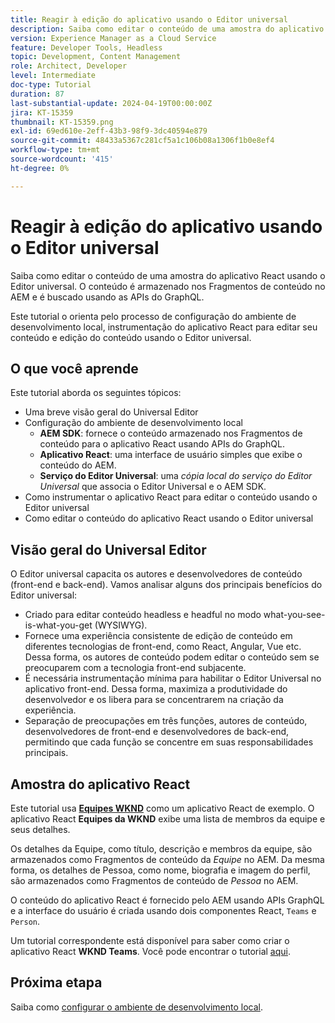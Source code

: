 ```yaml
---
title: Reagir à edição do aplicativo usando o Editor universal
description: Saiba como editar o conteúdo de uma amostra do aplicativo React usando o Editor universal.
version: Experience Manager as a Cloud Service
feature: Developer Tools, Headless
topic: Development, Content Management
role: Architect, Developer
level: Intermediate
doc-type: Tutorial
duration: 87
last-substantial-update: 2024-04-19T00:00:00Z
jira: KT-15359
thumbnail: KT-15359.png
exl-id: 69ed610e-2eff-43b3-98f9-3dc40594e879
source-git-commit: 48433a5367c281cf5a1c106b08a1306f1b0e8ef4
workflow-type: tm+mt
source-wordcount: '415'
ht-degree: 0%

---
```


# Reagir à edição do aplicativo usando o Editor universal

Saiba como editar o conteúdo de uma amostra do aplicativo React usando o Editor universal. O conteúdo é armazenado nos Fragmentos de conteúdo no AEM e é buscado usando as APIs do GraphQL.

Este tutorial o orienta pelo processo de configuração do ambiente de desenvolvimento local, instrumentação do aplicativo React para editar seu conteúdo e edição do conteúdo usando o Editor universal.

## O que você aprende

Este tutorial aborda os seguintes tópicos:

- Uma breve visão geral do Universal Editor
- Configuração do ambiente de desenvolvimento local
   - **AEM SDK**: fornece o conteúdo armazenado nos Fragmentos de conteúdo para o aplicativo React usando APIs do GraphQL.
   - **Aplicativo React**: uma interface de usuário simples que exibe o conteúdo do AEM.
   - **Serviço do Editor Universal**: uma _cópia local do serviço do Editor Universal_ que associa o Editor Universal e o AEM SDK.
- Como instrumentar o aplicativo React para editar o conteúdo usando o Editor universal
- Como editar o conteúdo do aplicativo React usando o Editor universal


## Visão geral do Universal Editor

O Editor universal capacita os autores e desenvolvedores de conteúdo (front-end e back-end). Vamos analisar alguns dos principais benefícios do Editor universal:

- Criado para editar conteúdo headless e headful no modo what-you-see-is-what-you-get (WYSIWYG).
- Fornece uma experiência consistente de edição de conteúdo em diferentes tecnologias de front-end, como React, Angular, Vue etc. Dessa forma, os autores de conteúdo podem editar o conteúdo sem se preocuparem com a tecnologia front-end subjacente.
- É necessária instrumentação mínima para habilitar o Editor Universal no aplicativo front-end. Dessa forma, maximiza a produtividade do desenvolvedor e os libera para se concentrarem na criação da experiência.
- Separação de preocupações em três funções, autores de conteúdo, desenvolvedores de front-end e desenvolvedores de back-end, permitindo que cada função se concentre em suas responsabilidades principais.


## Amostra do aplicativo React

Este tutorial usa [**Equipes WKND**](https://github.com/adobe/aem-guides-wknd-graphql/tree/main/basic-tutorial#react-app---basic-tutorial---teampersons) como um aplicativo React de exemplo. O aplicativo React **Equipes da WKND** exibe uma lista de membros da equipe e seus detalhes.

Os detalhes da Equipe, como título, descrição e membros da equipe, são armazenados como Fragmentos de conteúdo da _Equipe_ no AEM. Da mesma forma, os detalhes de Pessoa, como nome, biografia e imagem do perfil, são armazenados como Fragmentos de conteúdo de _Pessoa_ no AEM.

O conteúdo do aplicativo React é fornecido pelo AEM usando APIs GraphQL e a interface do usuário é criada usando dois componentes React, `Teams` e `Person`.

Um tutorial correspondente está disponível para saber como criar o aplicativo React **WKND Teams**. Você pode encontrar o tutorial [aqui](https://experienceleague.adobe.com/en/docs/experience-manager-learn/getting-started-with-aem-headless/graphql/multi-step/overview).

## Próxima etapa

Saiba como [configurar o ambiente de desenvolvimento local](./local-development-setup.md).
